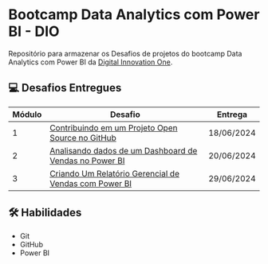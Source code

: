 # Bootcamp Data Analytics com Power BI - DIO

Repositório para armazenar os Desafios de projetos do bootcamp Data Analytics com Power BI da [Digital Innovation One](https://www.dio.me/).

## 💻 Desafios Entregues

| Módulo | Desafio | Entrega | 
|----|---------|---------|
| 1 | [Contribuindo em um Projeto Open Source no GitHub](https://github.com/gaabcostaa/bootcamp-da-com-pbi-dio/tree/main/1.%20Contribuindo%20em%20um%20Projeto%20Open%20Source%20no%20GitHub) | 18/06/2024 |
| 2 |[Analisando dados de um Dashboard de Vendas no Power BI](https://github.com/gaabcostaa/bootcamp-da-com-pbi-dio/tree/main/2.%20Analisando%20dados%20de%20um%20Dashboard%20de%20Vendas%20no%20Power%20BI) | 20/06/2024 |
| 3 | [Criando Um Relatório Gerencial de Vendas com Power BI](https://github.com/gaabcostaa/bootcamp-da-com-pbi-dio/tree/main/3.%20Criando%20Um%20Relat%C3%B3rio%20Gerencial%20de%20Vendas%20com%20Power%20BI) | 29/06/2024 |

##  🛠 Habilidades
- Git
- GitHub
- Power BI
